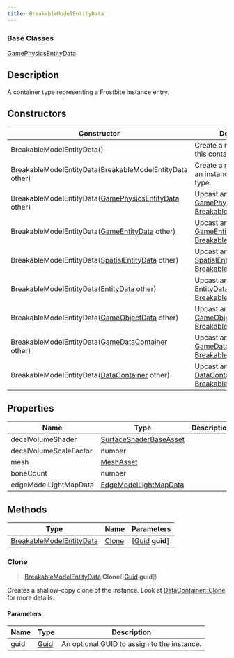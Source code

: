 ```yaml
---
title: BreakableModelEntityData
---
```

### Base Classes

[GamePhysicsEntityData](GamePhysicsEntityData)

## Description

A container type representing a Frostbite instance entry.

## Constructors

| Constructor                                                                         | Description                                                                                                                             |
| ----------------------------------------------------------------------------------- | --------------------------------------------------------------------------------------------------------------------------------------- |
| BreakableModelEntityData()                                                          | Create a new instance of this container type.                                                                                           |
| BreakableModelEntityData(BreakableModelEntityData other)                            | Create a reference copy of an instance of the same type.                                                                                |
| BreakableModelEntityData([GamePhysicsEntityData](GamePhysicsEntityData) other)      | Upcast an instance of type [GamePhysicsEntityData](GamePhysicsEntityData) to [BreakableModelEntityData](BreakableModelEntityData).      |
| BreakableModelEntityData([GameEntityData](GameEntityData) other)                    | Upcast an instance of type [GameEntityData](GameEntityData) to [BreakableModelEntityData](BreakableModelEntityData).                    |
| BreakableModelEntityData([SpatialEntityData](SpatialEntityData) other)              | Upcast an instance of type [SpatialEntityData](SpatialEntityData) to [BreakableModelEntityData](BreakableModelEntityData).              |
| BreakableModelEntityData([EntityData](EntityData) other)                            | Upcast an instance of type [EntityData](EntityData) to [BreakableModelEntityData](BreakableModelEntityData).                            |
| BreakableModelEntityData([GameObjectData](GameObjectData) other)                    | Upcast an instance of type [GameObjectData](GameObjectData) to [BreakableModelEntityData](BreakableModelEntityData).                    |
| BreakableModelEntityData([GameDataContainer](GameDataContainer) other)              | Upcast an instance of type [GameDataContainer](GameDataContainer) to [BreakableModelEntityData](BreakableModelEntityData).              |
| BreakableModelEntityData([DataContainer](/vext/ref/shared/class/datacontainer) other) | Upcast an instance of type [DataContainer](/vext/ref/shared/class/datacontainer) to [BreakableModelEntityData](BreakableModelEntityData). |

## Properties

| Name                   | Type                                             | Description |
| ---------------------- | ------------------------------------------------ | ----------- |
| decalVolumeShader      | [SurfaceShaderBaseAsset](SurfaceShaderBaseAsset) |             |
| decalVolumeScaleFactor | number                                           |             |
| mesh                   | [MeshAsset](MeshAsset)                           |             |
| boneCount              | number                                           |             |
| edgeModelLightMapData  | [EdgeModelLightMapData](EdgeModelLightMapData)   |             |

## Methods

| Type                                                 | Name            | Parameters                                     |
| ---------------------------------------------------- | --------------- | ---------------------------------------------- |
| [BreakableModelEntityData](BreakableModelEntityData) | [Clone](#clone) | \[[Guid](/vext/ref/shared/class/guid) **guid**\] |

### Clone

> [BreakableModelEntityData](BreakableModelEntityData) **Clone**(\[[Guid](/vext/ref/shared/class/guid) **guid**\])

Creates a shallow-copy clone of the instance. Look at [DataContainer::Clone](/vext/ref/shared/class/datacontainer#clone) for more details.

#### Parameters

| Name | Type         | Description                                 |
| ---- | ------------ | ------------------------------------------- |
| guid | [Guid](Guid) | An optional GUID to assign to the instance. |
